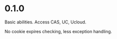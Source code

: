 # 0.1.0

Basic abilities. Access CAS, UC, Ucloud.

No cookie expires checking, less exception handling.
